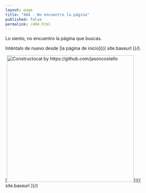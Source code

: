 ```yaml
---
layout: page
title: "404 - No encuentro la página"
published: false
permalink: /404.html
---
```



Lo siento, no encuentro la página que buscas. 

Inténtalo de nuevo desde [la página de inicio]({{ site.baseurl }}/).

[<img src="{{ site.baseurl }}/images/404.jpg" alt="Constructocat by https://github.com/jasoncostello" style="width: 400px;"/>]({{ site.baseurl }}/)
